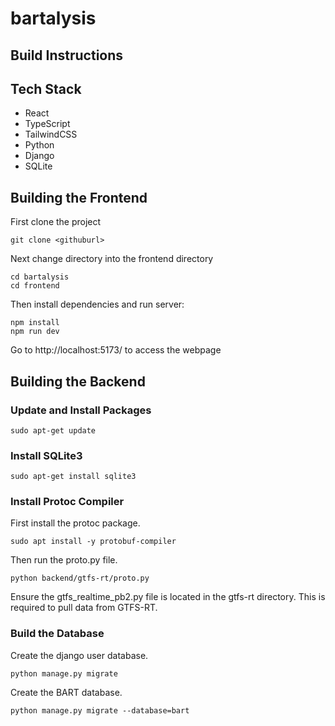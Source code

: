 # bartalysis

## Build Instructions

## Tech Stack

- React
- TypeScript
- TailwindCSS
- Python
- Django
- SQLite

## Building the Frontend

First clone the project

```
git clone <githuburl>
```

Next change directory into the frontend directory

```
cd bartalysis
cd frontend
```

Then install dependencies and run server:

```
npm install
npm run dev
```

Go to http://localhost:5173/ to access the webpage

## Building the Backend

### Update and Install Packages

```
sudo apt-get update
```

### Install SQLite3

```
sudo apt-get install sqlite3
```

### Install Protoc Compiler

First install the protoc package.

```
sudo apt install -y protobuf-compiler
```

Then run the proto.py file.

```
python backend/gtfs-rt/proto.py
```

Ensure the gtfs_realtime_pb2.py file is located in the gtfs-rt directory. This is required to pull data from GTFS-RT.

### Build the Database

Create the django user database.

```
python manage.py migrate
```

Create the BART database.

```
python manage.py migrate --database=bart
```
